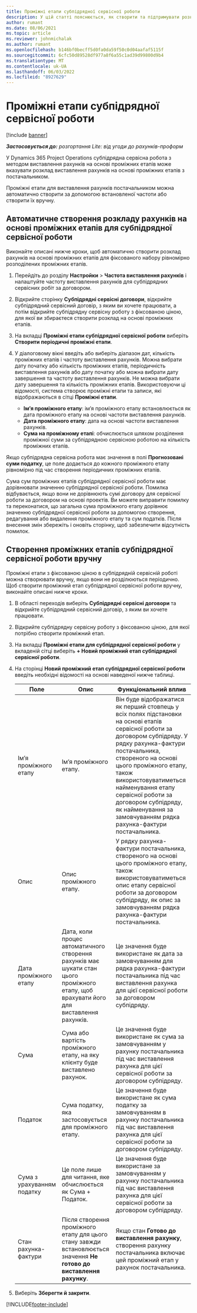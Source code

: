 ```yaml
---
title: Проміжні етапи субпідрядної сервісної роботи
description: У цій статті пояснюється, як створити та підтримувати розклад рахунків-фактур на основі проміжного етапу для субпідрядника з постачальником.
author: rumant
ms.date: 08/06/2021
ms.topic: article
ms.reviewer: johnmichalak
ms.author: rumant
ms.openlocfilehash: b146bf0becff5d0fa0da59f50c0d04aafaf5115f
ms.sourcegitcommit: 6cfc50d89528df977a8f6a55c1ad39d99800d9b4
ms.translationtype: MT
ms.contentlocale: uk-UA
ms.lasthandoff: 06/03/2022
ms.locfileid: "8927629"
---
```

# <a name="subcontract-line-milestones"></a>Проміжні етапи субпідрядної сервісної роботи

[!include [banner](../../includes/dataverse-preview.md)]

_**Застосовується до:** розгортання Lite: від угоди до рахунків-проформ_

У Dynamics 365 Project Operations субпідрядна сервісна робота з методом виставлення рахунків на основі проміжних етапів може вказувати розклад виставлення рахунків на основі проміжних етапів з постачальником.

Проміжні етапи для виставлення рахунків постачальником можна автоматично створити за допомогою встановленої частоти або створити їх вручну.

## <a name="automatically-create-a-milestone-based-invoice-schedule-for-a-subcontract-line"></a>Автоматичне створення розкладу рахунків на основі проміжних етапів для субпідрядної сервісної роботи

Виконайте описані нижче кроки, щоб автоматично створити розклад рахунків на основі проміжних етапів для фіксованого набору рівномірно розподілених проміжних етапів.

1. Перейдіть до розділу **Настройки** > **Частота виставлення рахунків** і налаштуйте частоту виставлення рахунків для субпідрядних сервісних робіт за договором.
2. Відкрийте сторінку **Субпідрядні сервісні договори**, відкрийте субпідрядний сервісний договір, з яким ви хочете працювати, а потім відкрийте субпідрядну сервісну роботу з фіксованою ціною, для якої ви збираєтеся створити розклад на основі проміжних етапів.
3. На вкладці **Проміжні етапи субпідрядної сервісної роботи** виберіть **Створити періодичні проміжні етапи**.
4. У діалоговому вікні введіть або виберіть діапазон дат, кількість проміжних етапів і частоту виставлення рахунків. Можна вибрати дату початку або кількість проміжних етапів, періодичність виставлення рахунків або дату початку або можна вибрати дату завершення та частоту виставлення рахунків. Не можна вибрати дату завершення та кількість проміжних етапів.
Використовуючи ці відомості, система створює проміжні етапи та записи, які відображаються в сітці **Проміжні етапи**.

   - **Ім’я проміжного етапу**: ім’я проміжного етапу встановлюється як дата проміжного етапу на основі частоти виставлення рахунків.
   - **Дата проміжного етапу**: дата на основі частоти виставлення рахунків.
   - **Сума на проміжному етапі**: обчислюється шляхом розділення проміжної суми за субпідрядною сервісною роботою на кількість проміжних етапів.

Якщо субпідрядна сервісна робота має значення в полі **Прогнозовані суми податку**, це поле додається до кожного проміжного етапу рівномірно під час створення періодичних проміжних етапів.

Сума сум проміжних етапів субпідрядної сервісної роботи має дорівнювати значенню субпідрядної сервісної роботи. Помилка відбувається, якщо вони не дорівнюють сумі договору для сервісної роботи за договором на основі проектів. Ви можете виправити помилку та переконатися, що загальна сума проміжного етапу дорівнює значенню субпідрядної сервісної роботи за допомогою створення, редагування або видалення проміжного етапу та сум податків. Після внесення змін збережіть і оновіть сторінку, щоб забезпечити відсутність помилок.

## <a name="manually-create-subcontract-line-milestones"></a>Створення проміжних етапів субпідрядної сервісної роботи вручну

Проміжні етапи з фіксованою ціною в субпідрядній сервісній роботі можна створювати вручну, якщо вони не розділюються періодично. Щоб створити проміжний етап субпідрядної сервісної роботи вручну, виконайте описані нижче кроки.

1. В області переходів виберіть **Субпідрядні сервісні договори** та відкрийте субпідрядний сервісний договір, з яким ви хочете працювати.
2. Відкрийте субпідрядну сервісну роботу з фіксованою ціною, для якої потрібно створити проміжний етап.
3. На вкладці **Проміжні етапи для субпідрядної сервісної роботи** у вкладеній сітці виберіть **+ Новий проміжний етап субпідрядної сервісної роботи**.
4. На сторінці **Новий проміжний етап субпідрядної сервісної роботи** введіть необхідні відомості на основі наведеної нижче таблиці.

    | Поле | Опис |Функціональний вплив|
    | --- | --- |----------------------|
    | Ім’я проміжного етапу | Ім’я проміжного етапу. |Він буде відображатися як перший стовпець у всіх полях підстановки на основі етапів сервісної роботи за договором субпідряду. У рядку рахунка-фактури постачальника, створеного на основі цього проміжного етапу, також використовуватиметься найменування етапу сервісної роботи за договором субпідряду, як найменування за замовчуванням рядка рахунка-фактури постачальника.|
    | Опис | Опис проміжного етапу. |У рядку рахунка-фактури постачальника, створеного на основі цього проміжного етапу, також використовуватиметься опис етапу сервісної роботи за договором субпідряду, як опис за замовчуванням рядка рахунка-фактури постачальника.|
    | Дата проміжного етапу | Дата, коли процес автоматичного створення рахунків має шукати стан цього проміжного етапу, щоб врахувати його для виставлення рахунків.| Це значення буде використане як дата за замовчуванням для рядка рахунка-фактури постачальника під час виставлення рахунка для цієї сервісної роботи за договором субпідряду. |
    | Сума | Сума або вартість проміжного етапу, на яку клієнту буде виставлено рахунок. |Це значення буде використане як сума за замовчуванням у рахунку постачальника під час виставлення рахунка для цієї сервісної роботи за договором субпідряду. |
    | Податок | Сума податку, яка застосовується для проміжного етапу.| Це значення буде використане як сума податку за замовчуванням в рахунку постачальника під час виставлення рахунка для цієї сервісної роботи за договором субпідряду. |
    | Сума з урахуванням податку | Це поле лише для читання, яке обчислюється як Сума + Податок.|Це значення буде використане за замовчуванням у рахунку постачальника під час виставлення рахунка для цієї сервісної роботи за договором субпідряду. |
    | Стан рахунка-фактури | Після створення проміжного етапу для цього стану завжди встановлюється значення **Не готово до виставлення рахунку**.|  Якщо стан **Готово до виставлення рахунку**, створення рахунку постачальника включає цей проміжний етап у рахунок постачальника. |

5. Виберіть **Зберегти й закрити**.


[!INCLUDE[footer-include](../../includes/footer-banner.md)]
